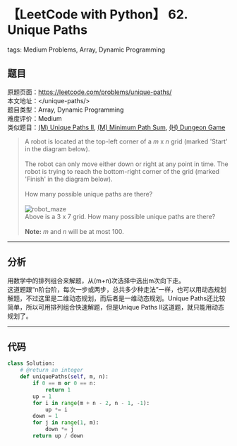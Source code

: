 # 【LeetCode with Python】 62. Unique Paths
tags: Medium Problems, Array, Dynamic Programming

## 题目
原题页面：<https://leetcode.com/problems/unique-paths/><br/>
本文地址：<<leetcode-with-python-domain>/unique-paths/><br/>
题目类型：Array, Dynamic Programming<br/>
难度评价：Medium<br/>
类似题目：[(M) Unique Paths II](/unique-paths-ii/), [(M) Minimum Path Sum](/minimum-path-sum/), [(H) Dungeon Game](/dungeon-game/)<br/>

> A robot is located at the top-left corner of a *m* x *n* grid (marked 'Start' in the diagram below).<br/>
><br/>
> The robot can only move either down or right at any point in time. The robot is trying to reach the bottom-right corner of the grid (marked 'Finish' in the diagram below).<br/>
><br/>
> How many possible unique paths are there?<br/>
><br/>
> ![robot_maze](http://leetcode.com/wp-content/uploads/2014/12/robot_maze.png)<br/>
> Above is a 3 x 7 grid. How many possible unique paths are there?<br/>
><br/>
> **Note:** *m* and *n* will be at most 100.<br/>

<!-- more -->

---
## 分析
用数学中的排列组合来解题，从(m+n)次选择中选出m次向下走。<br/>
这道题跟“n阶台阶，每次一步或两步，总共多少种走法”一样，也可以用动态规划解题，不过这里是二维动态规划，而后者是一维动态规划。Unique Paths还比较简单，所以可用排列组合快速解题，但是Unique Paths II这道题，就只能用动态规划了。<br/>

---
## 代码
``` python
class Solution:
    # @return an integer
    def uniquePaths(self, m, n):
        if 0 == m or 0 == n:
            return 1
        up = 1
        for i in range(m + n - 2, n - 1, -1):
            up *= i
        down = 1
        for j in range(1, m):
            down *= j
        return up / down
```
